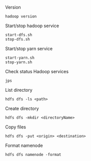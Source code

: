 Version
```
hadoop version
```

Start/stop hadoop service
```
start-dfs.sh
stop-dfs.sh
```

Start/stop yarn service
```
start-yarn.sh
stop-yarn.sh
```

Check status Hadoop services
```
jps
```

List directory
```
hdfs dfs -ls <path>
```

Create directory
```
hdfs dfs -mkdir <directoryName>
```

Copy files
```
hdfs dfs -put <origin> <destination>
```

Format namenode
```
hdfs dfs namenode -format
```

